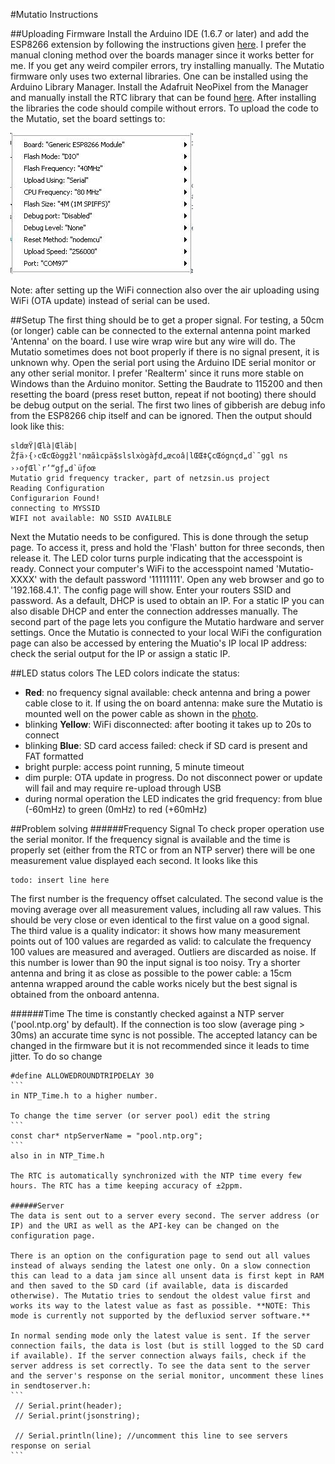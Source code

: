 #Mutatio Instructions

##Uploading Firmware
Install the Arduino IDE (1.6.7 or later) and add the ESP8266 extension by following the instructions given [here](https://github.com/esp8266/Arduino). I prefer the manual cloning method over the boards manager since it works better for me. If you get any weird compiler errors, try installing manually.
The Mutatio firmware only uses two external libraries. One can be installed using the Arduino Library Manager. Install the Adafruit NeoPixel from the Manager and manually install the RTC library that can be found [here](https://github.com/Makuna/Rtc).
After installing the libraries the code should compile without errors.
To upload the code to the Mutatio, set the board settings to:

![settings](/Hardware/Mutatio/Pictures/uploadsettings.jpg)

Note: after setting up the WiFi connection also over the air uploading using WiFi (OTA update) instead of serial can be used.

##Setup
The first thing should be to get a proper signal. For testing, a 50cm (or longer) cable can be connected to the external antenna point marked 'Antenna' on the board. I use wire wrap wire but any wire will do. The Mutatio sometimes does not boot properly if there is no signal present, it is unknown why.
Open the serial port using the Arduino IDE serial monitor or any other serial monitor. I prefer 'Realterm' since it runs more stable on Windows than the Arduino monitor. Setting the Baudrate to 115200 and then resetting the board (press reset button, repeat if not booting) there should be debug output on the serial. The first two lines of gibberish are debug info from the ESP8266 chip itself and can be ignored.
Then the output should look like this:
```
sldœŸ|Œlà|Œläb|Žƒä›{›cŒcŒòggžl'nœãìcpä$slslxògàƒd„œcoâ|lŒŒ‡ÇcŒógnçd„d`˜ggl ns
››oƒŒl`r’“gƒ„d`üƒoœ                                                             
Mutatio grid frequency tracker, part of netzsin.us project                      
Reading Configuration                                                           
Configurarion Found!                                                            
connecting to MYSSID                                                            
WIFI not available: NO SSID AVAILBLE  
```
Next the Mutatio needs to be configured. This is done through the setup page. To access it, press and hold the 'Flash' button for three seconds, then release it. The LED color turns purple indicating that the accesspoint is ready. Connect your computer's WiFi to the accesspoint named 'Mutatio-XXXX' with the default password '11111111'. Open any web browser and go to '192.168.4.1'. The config page will show. Enter your routers SSID and password. As a default, DHCP is used to obtain an IP. For a static IP you can also disable DHCP and enter the connection addresses manually.
The second part of the page lets you configure the Mutatio hardware and server settings.
Once the Mutatio is connected to your local WiFi the configuration page can also be accessed by entering the Muatio's IP local IP address: check the serial output for the IP or assign a static IP.

##LED status colors
The LED colors indicate the status:
- **Red**: no frequency signal available: check antenna and bring a power cable close to it. If using the on board antenna: make sure the Mutatio is mounted well on the power cable as shown in the [photo](Hardware/Mutatio/Pictures/Mutatio_REV1_finished_backview.jpg).
- blinking **Yellow**: WiFi disconnected: after booting it takes up to 20s to connect
- blinking **Blue**: SD card access failed: check if SD card is present and FAT formatted 
- bright purple: access point running, 5 minute timeout 
- dim purple: OTA update in progress. Do not disconnect power or update will fail and may require re-upload through USB
- during normal operation the LED indicates the grid frequency: from blue (-60mHz) to green (0mHz) to red (+60mHz)

##Problem solving
######Frequency Signal
To check proper operation use the serial monitor. If the frequency signal is available and the time is properly set (either from the RTC or from an NTP server) there will be one measurement value displayed each second. It looks like this
```
todo: insert line here
```
The first number is the frequency offset calculated. The second value is the moving average over all measurement values, including all raw values. This should be very close or even identical to the first value on a good signal. The third value is a quality indicator: it shows how many measurement points out of 100 values are regarded as valid: to calculate the frequency 100 values are measured and averaged. Outliers are discarded as noise. If this number is lower than 90 the input signal is too noisy. Try a shorter antenna and bring it as close as possible to the power cable: a 15cm antenna wrapped around the cable works nicely but the best signal is obtained from the onboard antenna.

######Time
The time is constantly checked against a NTP server ('pool.ntp.org' by default). If the connection is too slow (average ping > 30ms) an accurate time sync is not possible. The accepted latancy can be changed in the firmware but it is not recommended since it leads to time jitter. To do so change 
````
#define ALLOWEDROUNDTRIPDELAY 30
```
in NTP_Time.h to a higher number.

To change the time server (or server pool) edit the string 
```
const char* ntpServerName = "pool.ntp.org";
```
also in in NTP_Time.h

The RTC is automatically synchronized with the NTP time every few hours. The RTC has a time keeping accuracy of ±2ppm.

######Server 
The data is sent out to a server every second. The server address (or IP) and the URI as well as the API-key can be changed on the configuration page.

There is an option on the configuration page to send out all values instead of always sending the latest one only. On a slow connection this can lead to a data jam since all unsent data is first kept in RAM and then saved to the SD card (if available, data is discarded otherwise). The Mutatio tries to sendout the oldest value first and works its way to the latest value as fast as possible. **NOTE: This mode is currently not supported by the defluxiod server software.**

In normal sending mode only the latest value is sent. If the server connection fails, the data is lost (but is still logged to the SD card if available). If the server connection always fails, check if the server address is set correctly. To see the data sent to the server and the server's response on the serial monitor, uncomment these lines in sendtoserver.h:
```
 // Serial.print(header);
 // Serial.print(jsonstring);
 
 // Serial.println(line); //uncomment this line to see servers response on serial
```
